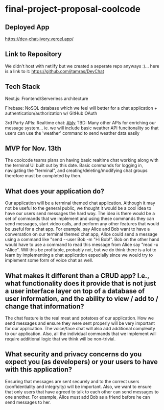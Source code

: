 # final-project-proposal-coolcode

## Deployed App
https://dev-chat-ivory.vercel.app/

## Link to Repository
We didn't host with netlify but we created a seperate repo anyways :)...
here is a link to it: https://github.com/jtamras/DevChat

## Tech Stack
Next.js: Frontend/Serverless architecture

Firebase: NoSQL database which we feel will better for a chat application + authentication/authorization w/ GitHub OAuth

3rd Party APIs:
Realtime chat: [Ably](https://ably.com/blog/realtime-chat-app-nextjs-vercel)
TBD: Many other APIs for enriching our message system...
ie. we will include basic weather API funcitonality so that users can use the 'weather' command to send weather data easily

## MVP for Nov. 13th
The coolcode teams plans on having basic realtime chat working along with the terminal UI built out by this date. Basic commands for logging in, navigating the "terminal", and creating/deleting/modifying chat groups therefore must be completed by then. 

## What does your application do?
Our application will be a terminal themed chat application. Although it may not be useful to the general public, we thought it would be a cool idea
to have our users send messages the hard way. The idea is there would be a set of commands that we implement and using these commands they can send messages,
start video calls, and perform any other features that would be useful for a chat app. For example, say Alice and Bob want to have a conversation on our terminal
themed chat app, Alice could send a message using a command like "send --user Bob -m "Hi Bob!". Bob on the other hand would have to use a command to read this 
message from Alice say "read -u -Alice". Will this be profitable, probably not, but we do think 
there is a lot to learn by implementing a chat application especially since we would try to implement some form of voice chat as well.

## What makes it different than a CRUD app? I.e., what functionality does it provide that is not just a user interface layer on top of a database of user information, and the ability to view / add to / change that information?
The chat feature is the real meat and potatoes of our application. How we send messages and ensure they were sent properly will be very important for our application.
The voice/face chat will also add additional complexity to our application. Also, all the individual commands that we implement will require additional logic
that we think will be non-trivial.

## What security and privacy concerns do you expect you (as developers) or your users to have with this application?
Ensuring that messages are sent securely and to the correct users (confidentiality and integryity) will be important. Also, we want to ensure that 
only users that have agreed to talk to each other can send messages to one another. For example, Alice must add Bob as a friend before he can send messages to her.
